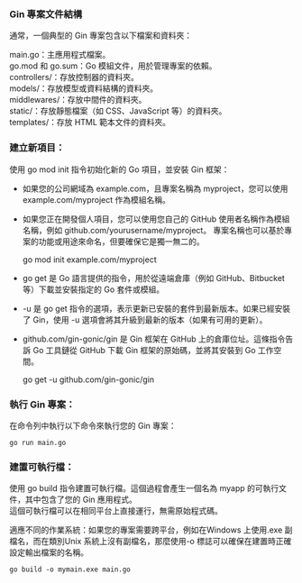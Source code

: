 ### Gin 專案文件結構
通常，一個典型的 Gin 專案包含以下檔案和資料夾：

main.go：主應用程式檔案。 <br/>
go.mod 和 go.sum：Go 模組文件，用於管理專案的依賴。 <br/>
controllers/：存放控制器的資料夾。 <br/>
models/：存放模型或資料結構的資料夾。 <br/>
middlewares/：存放中間件的資料夾。 <br/>
static/：存放靜態檔案（如 CSS、JavaScript 等）的資料夾。 <br/>
templates/：存放 HTML 範本文件的資料夾。

### 建立新項目：
使用 go mod init 指令初始化新的 Go 項目，並安裝 Gin 框架：

- 如果您的公司網域為 example.com，且專案名稱為 myproject，您可以使用 example.com/myproject 作為模組名稱。

- 如果您正在開發個人項目，您可以使用您自己的 GitHub 使用者名稱作為模組名稱，例如 github.com/yourusername/myproject。
專案名稱也可以基於專案的功能或用途來命名，但要確保它是獨一無二的。

    go mod init example.com/myproject

- go get 是 Go 語言提供的指令，用於從遠端倉庫（例如 GitHub、Bitbucket 等）下載並安裝指定的 Go 套件或模組。


- -u 是 go get 指令的選項，表示更新已安裝的套件到最新版本。如果已經安裝了 Gin，使用 -u 選項會將其升級到最新的版本（如果有可用的更新）。


- github.com/gin-gonic/gin 是 Gin 框架在 GitHub 上的倉庫位址。這條指令告訴 Go 工具鏈從 GitHub 下載 Gin 框架的原始碼，並將其安裝到 Go 工作空間。

    go get -u github.com/gin-gonic/gin

### 執行 Gin 專案：
在命令列中執行以下命令來執行您的 Gin 專案：

    go run main.go

### 建置可執行檔：
使用 go build 指令建置可執行檔。這個過程會產生一個名為 myapp 的可執行文件，其中包含了您的 Gin 應用程式。<br/>
這個可執行檔可以在相同平台上直接運行，無需原始程式碼。

適應不同的作業系統：如果您的專案需要跨平台，例如在Windows 上使用.exe 副檔名，而在類別Unix 系統上沒有副檔名，那麼使用-o 標誌可以確保在建置時正確設定輸出檔案的名稱。

    go build -o mymain.exe main.go
